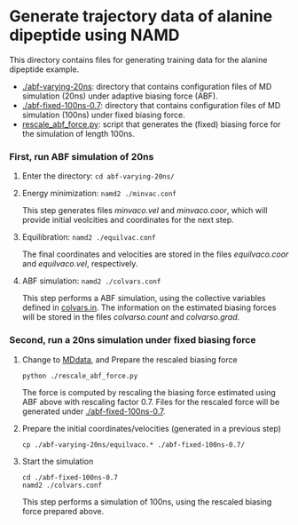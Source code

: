 # Generate trajectory data of alanine dipeptide using NAMD

This directory contains files for generating training data for the alanine dipeptide example.

- [./abf-varying-20ns](./abf-varing-20ns): directory that contains configuration files of MD simulation (20ns) under adaptive biasing force (ABF).
- [./abf-fixed-100ns-0.7](./abf-fixed-100ns-0.7): directory that contains configuration files of MD simulation (100ns) under fixed biasing force.
- [rescale_abf_force.py](./rescale_abf_force.py): script that generates the (fixed) biasing force for the simulation of length 100ns. 

### First, run ABF simulation of 20ns

1. Enter the directory:  `cd abf-varying-20ns/`

2. Energy minimization:  `namd2 ./minvac.conf`

	This step generates files *minvaco.vel* and *minvaco.coor*, which will provide initial veolcities and coordinates for the next step.

3. Equilibration: `namd2 ./equilvac.conf`

	The final coordinates and velocities are stored in the files *equilvaco.coor* and *equilvaco.vel*, respectively.

4. ABF simulation: `namd2 ./colvars.conf`

	This step performs a ABF simulation, using the collective variables defined in [colvars.in](./abf-varing-20ns/MDdata/colvars.in). The information on the estimated biasing forces will be stored in the files *colvarso.count* and *colvarso.grad*.

### Second, run a 20ns simulation under fixed biasing force

1. Change to [MDdata](.), and Prepare the rescaled biasing force

   ```
   python ./rescale_abf_force.py
   ```

   The force is computed by rescaling the biasing force estimated using ABF above with rescaling factor 0.7. Files for the rescaled force will be generated under [./abf-fixed-100ns-0.7](./abf-fixed-100ns-0.7).

2. Prepare the initial coordinates/velocities (generated in a previous step)

   ```
   cp ./abf-varying-20ns/equilvaco.* ./abf-fixed-100ns-0.7/
   ```

3. Start the simulation 

   ```
   cd ./abf-fixed-100ns-0.7
   namd2 ./colvars.conf
   ```

   This step performs a simulation of 100ns, using the rescaled biasing force prepared above.

